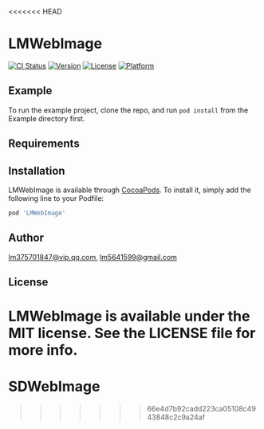 <<<<<<< HEAD
# LMWebImage

[![CI Status](https://img.shields.io/travis/lm375701847@vip.qq.com/LMWebImage.svg?style=flat)](https://travis-ci.org/lm375701847@vip.qq.com/LMWebImage)
[![Version](https://img.shields.io/cocoapods/v/LMWebImage.svg?style=flat)](https://cocoapods.org/pods/LMWebImage)
[![License](https://img.shields.io/cocoapods/l/LMWebImage.svg?style=flat)](https://cocoapods.org/pods/LMWebImage)
[![Platform](https://img.shields.io/cocoapods/p/LMWebImage.svg?style=flat)](https://cocoapods.org/pods/LMWebImage)

## Example

To run the example project, clone the repo, and run `pod install` from the Example directory first.

## Requirements

## Installation

LMWebImage is available through [CocoaPods](https://cocoapods.org). To install
it, simply add the following line to your Podfile:

```ruby
pod 'LMWebImage'
```

## Author

lm375701847@vip.qq.com, lm5641599@gmail.com

## License

LMWebImage is available under the MIT license. See the LICENSE file for more info.
=======
# SDWebImage
>>>>>>> 66e4d7b92cadd223ca05108c4943848c2c9a24af
